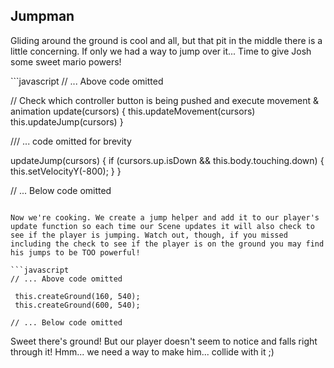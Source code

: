
## Jumpman

Gliding around the ground is cool and all, but that pit in the middle there is a little concerning. If only we had a way to jump over it... Time to give Josh some sweet mario powers!

<hint title="jump function">
```javascript
// ... Above code omitted

// Check which controller button is being pushed and execute movement & animation
  update(cursors) {
    this.updateMovement(cursors)
    this.updateJump(cursors)
  }

/// ... code omitted for brevity

  updateJump(cursors) {
    if (cursors.up.isDown && this.body.touching.down) {
      this.setVelocityY(-800);
    }
  }

// ... Below code omitted
```

Now we're cooking. We create a jump helper and add it to our player's update function so each time our Scene updates it will also check to see if the player is jumping. Watch out, though, if you missed including the check to see if the player is on the ground you may find his jumps to be TOO powerful!

```javascript
// ... Above code omitted

 this.createGround(160, 540);
 this.createGround(600, 540);

// ... Below code omitted
```

Sweet there's ground! But our player doesn't seem to notice and falls right through it! Hmm... we need a way to make him... collide with it ;)

</hint>
